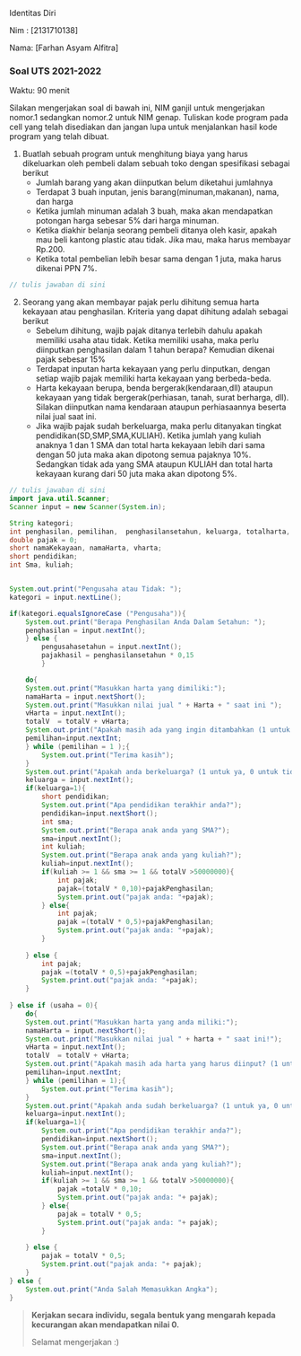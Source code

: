 Identitas Diri

Nim : [2131710138]

Nama: [Farhan Asyam Alfitra]

### Soal UTS 2021-2022
Waktu: 90 menit

Silakan mengerjakan soal di bawah ini, NIM ganjil untuk mengerjakan nomor.1 sedangkan nomor.2 untuk NIM genap. Tuliskan
kode program pada cell yang telah disediakan dan jangan lupa untuk menjalankan hasil kode program yang telah dibuat.

1. Buatlah sebuah program untuk menghitung biaya yang harus dikeluarkan oleh pembeli dalam sebuah toko dengan spesifikasi sebagai berikut
    + Jumlah barang yang akan diinputkan belum diketahui jumlahnya
    + Terdapat 3 buah inputan, jenis barang(minuman,makanan), nama, dan harga
    + Ketika jumlah minuman adalah 3 buah, maka akan mendapatkan potongan harga sebesar 5% dari harga minuman.
    + Ketika diakhir belanja seorang pembeli ditanya oleh kasir, apakah mau beli kantong plastic atau tidak. Jika mau, maka harus membayar Rp.200.
    + Ketika total pembelian lebih besar sama dengan 1 juta, maka harus dikenai PPN 7%.


```Java
// tulis jawaban di sini
```

2.	Seorang yang akan membayar pajak perlu dihitung semua harta kekayaan atau penghasilan. Kriteria yang dapat dihitung adalah sebagai berikut
    + Sebelum dihitung, wajib pajak ditanya terlebih dahulu apakah memiliki usaha atau tidak. Ketika memiliki usaha, maka perlu diinputkan penghasilan dalam 1 tahun berapa? Kemudian dikenai pajak sebesar 15%
    + Terdapat inputan harta kekayaan yang perlu dinputkan, dengan setiap wajib pajak memiliki harta kekayaan yang berbeda-beda.
    + Harta kekayaan berupa, benda bergerak(kendaraan,dll) ataupun kekayaan yang tidak bergerak(perhiasan, tanah, surat berharga, dll). Silakan diinputkan nama kendaraan ataupun perhiasaannya beserta nilai jual saat ini.
    + Jika wajib pajak sudah berkeluarga, maka perlu ditanyakan tingkat pendidikan(SD,SMP,SMA,KULIAH). Ketika jumlah yang kuliah anaknya 1 dan 1 SMA dan total harta kekayaan lebih dari sama dengan 50 juta maka akan dipotong semua pajaknya 10%. Sedangkan tidak ada yang SMA ataupun KULIAH dan total harta kekayaan kurang dari 50 juta maka akan dipotong 5%.


```Java
// tulis jawaban di sini
import java.util.Scanner;
Scanner input = new Scanner(System.in);

String kategori;
int penghasilan, pemilihan,  penghasilansetahun, keluarga, totalharta, totalV = 0;
double pajak = 0;
short namaKekayaan, namaHarta, vharta;
short pendidikan;
int Sma, kuliah;


System.out.print("Pengusaha atau Tidak: ");
kategori = input.nextLine();

if(kategori.equalsIgnoreCase ("Pengusaha")){
    System.out.print("Berapa Penghasilan Anda Dalam Setahun: ");
    penghasilan = input.nextInt();
    } else {
        pengusahasetahun = input.nextInt();
        pajakhasil = penghasilansetahun * 0,15
        }

    do{
	System.out.print("Masukkan harta yang dimiliki:");
	namaHarta = input.nextShort();
	System.out.print("Masukkan nilai jual " + Harta + " saat ini ");
	vHarta = input.nextInt();
	totalV  = totalV + vHarta;
	System.out.print("Apakah masih ada yang ingin ditambahkan (1 untuk ya)");
	pemilihan=input.nextInt;
	} while (pemilihan = 1 );{
		System.out.print("Terima kasih");
	}
	System.out.print("Apakah anda berkeluarga? (1 untuk ya, 0 untuk tidak");
	keluarga = input.nextInt();
	if(keluarga=1){
		short pendidikan;
		System.out.print("Apa pendidikan terakhir anda?");
		pendidikan=input.nextShort();
		int sma;
		System.out.print("Berapa anak anda yang SMA?");
		sma=input.nextInt();
		int kuliah;
		System.out.print("Berapa anak anda yang kuliah?");
		kuliah=input.nextInt();
		if(kuliah >= 1 && sma >= 1 && totalV >50000000){
			int pajak;
			pajak=(totalV * 0,10)+pajakPenghasilan;
			System.print.out("pajak anda: "+pajak);
		} else{
			int pajak;
			pajak =(totalV * 0,5)+pajakPenghasilan;
			System.print.out("pajak anda: "+pajak);
		}
		
	} else {
		int pajak;
		pajak =(totalV * 0,5)+pajakPenghasilan;
		System.print.out("pajak anda: "+pajak);
	}
		
} else if (usaha = 0){
	do{
	System.out.print("Masukkan harta yang anda miliki:");
	namaHarta = input.nextShort();
	System.out.print("Masukkan nilai jual " + harta + " saat ini!");
	vHarta = input.nextInt();
	totalV  = totalV + vHarta;
	System.out.print("Apakah masih ada harta yang harus diinput? (1 untuk ya)");
	pemilihan=input.nextInt;
	} while (pemilihan = 1);{
		System.out.print("Terima kasih");
	}
	System.out.print("Apakah anda sudah berkeluarga? (1 untuk ya, 0 untuk tidak");
	keluarga=input.nextInt();
	if(keluarga=1){
		System.out.print("Apa pendidikan terakhir anda?");
		pendidikan=input.nextShort();
		System.out.print("Berapa anak anda yang SMA?");
		sma=input.nextInt();
		System.out.print("Berapa anak anda yang kuliah?");
		kuliah=input.nextInt();
		if(kuliah >= 1 && sma >= 1 && totalV >50000000){
			pajak =totalV * 0,10;
			System.print.out("pajak anda: "+ pajak);
		} else{
			pajak = totalV * 0,5;
			System.print.out("pajak anda: "+ pajak);
		}
		
	} else {
		pajak = totalV * 0,5;
		System.print.out("pajak anda: "+ pajak);
	}
} else {
	System.out.print("Anda Salah Memasukkan Angka");
}
```

> **Kerjakan secara individu, segala bentuk yang mengarah kepada kecurangan akan mendapatkan nilai 0.**
>
> Selamat mengerjakan :)

